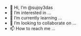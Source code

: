 - 👋 Hi, I’m @sujoy3das
- 👀 I’m interested in ...
- 🌱 I’m currently learning ...
- 💞️ I’m looking to collaborate on ...
- 📫 How to reach me ...

<!---
sujoy3das/sujoy3das is a ✨ special ✨ repository because its `README.md` (this file) appears on your GitHub profile.
You can click the Preview link to take a look at your changes.
--->
